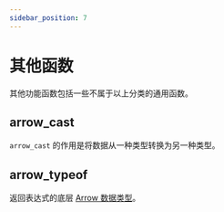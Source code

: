 ```yaml
---
sidebar_position: 7
---
```


# 其他函数

其他功能函数包括一些不属于以上分类的通用函数。

## arrow_cast

`arrow_cast` 的作用是将数据从一种类型转换为另一种类型。

## arrow_typeof

返回表达式的底层 [Arrow 数据类型](../data_type#支持的-arrow-类型)。
